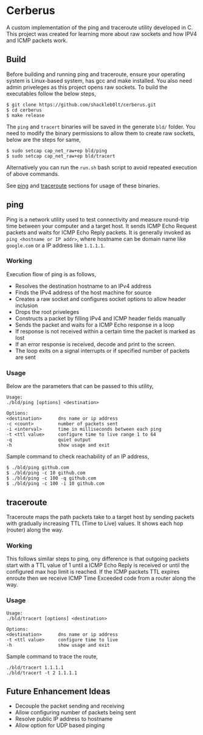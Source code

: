 # Cerberus


A custom implementation of the ping and traceroute utility developed in C. This project was created for learning more about raw sockets and how IPV4 and ICMP packets work.

## Build

Before building and running ping and traceroute, ensure your operating system is Linux-based system, has gcc and make installed. You also need admin priveleges as this project opens raw sockets. To build the executables follow the below steps,

    $ git clone https://github.com/shackleb0lt/cerberus.git
    $ cd cerberus
    $ make release

The ```ping``` and ```tracert``` binaries will be saved in the generate ```bld/``` folder. You need to modify the binary permissions to allow them to create raw sockets, below are the steps for same,

    $ sudo setcap cap_net_raw+ep bld/ping
    $ sudo setcap cap_net_raw+ep bld/tracert

Alternatively you can run the ```run.sh``` bash script to avoid repeated execution of above commands.

See [ping](#usage) and [traceroute](#usage-1) sections for usage of these binaries.


## ping

Ping is a network utility used to test connectivity and measure round-trip time between your computer and a target host. It sends ICMP Echo Request packets and waits for ICMP Echo Reply packets. It is generally invoked as ```ping <hostname or IP addr>```, where hostname can be domain name like ```google.com``` or a IP address like ```1.1.1.1```.

### Working
Execution flow of ping is as follows,
- Resolves the destination hostname to an IPv4 address
- Finds the IPv4 address of the host machine for source
- Creates a raw socket and configures socket options to allow header inclusion
- Drops the root priveleges
- Constructs a packet by filling IPv4 and ICMP header fields manually
- Sends the packet and waits for a ICMP Echo response in a loop
- If response is not received within a certain time  the packet is marked as lost
- If an error response is received, decode and print to the screen.
- The loop exits on a signal interrupts or if specified number of packets are sent

### Usage

Below are the parameters that can be passed to this utility,

    Usage:
    ./bld/ping [options] <destination>

    Options:
    <destination>      dns name or ip address
    -c <count>         number of packets sent
    -i <interval>      time in milliseconds between each ping
    -t <ttl value>     configure time to live range 1 to 64
    -q                 quiet output
    -h                 show usage and exit

Sample command to check reachability of an IP address,

    $ ./bld/ping github.com
    $ ./bld/ping -c 10 github.com
    $ ./bld/ping -c 100 -q github.com
    $ ./bld/ping -c 100 -i 10 github.com

## traceroute

Traceroute maps the path packets take to a target host by sending packets with gradually increasing TTL (Time to Live) values. It shows each hop (router) along the way.

### Working 

This follows similar steps to ping, ony difference is that outgoing packets start with a TTL value of 1 until a ICMP Echo Reply is received or until the configured max hop limit is reached.
If the ICMP packets TTL expires enroute then we receive ICMP Time Exceeded code from a router along the way.

### Usage

    Usage:
    ./bld/tracert [options] <destination>

    Options:
    <destination>      dns name or ip address
    -t <ttl value>     configure time to live
    -h                 show usage and exit

Sample command to trace the route,

    ./bld/tracert 1.1.1.1
    ./bld/tracert -t 2 1.1.1.1

## Future Enhancement Ideas

- Decouple the packet sending and receiving
- Allow configuring number of packets being sent
- Resolve public IP address to hostname 
- Allow option for UDP based pinging
